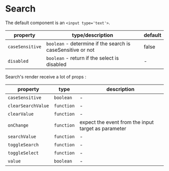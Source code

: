 # Search
The default component is an `<input type='text'>`.

| property        | type/description                                              | default |
|-----------------|---------------------------------------------------------------|---------|
| `caseSensitive` | `boolean` - determine if the search is caseSensitive or not   |  false  |
| `disabled`      | `boolean` - return if the select is disabled                  |    -    |

Search's render receive a lot of props :

| property           | type       | description                                         |
|--------------------|------------|-----------------------------------------------------|
| `caseSensitive`    | `boolean`  | -                                                   |
| `clearSearchValue` | `function` | -                                                   |
| `clearValue`       | `function` | -                                                   |
| `onChange`         | `function` | expect the event from the input target as parameter |
| `searchValue`      | `function` | -                                                   |
| `toggleSearch`     | `function` | -                                                   |
| `toggleSelect`     | `function` | -                                                   |
| `value`            | `boolean`  | -                                                   |